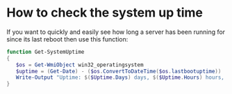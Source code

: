 # How to check the system up time

If you want to quickly and easily see how long a server has been running for since its last reboot then use this function:

``` powershell
function Get-SystemUptime 
{
   $os = Get-WmiObject win32_operatingsystem
   $uptime = (Get-Date) - ($os.ConvertToDateTime($os.lastbootuptime))
   Write-Output "Uptime: $($Uptime.Days) days, $($Uptime.Hours) hours, $($Uptime.Minutes) minutes"
}
```
